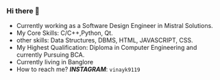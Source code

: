 ### Hi there 👋

<!--
**VinayIsHere/VinayIsHere** is a ✨ _special_ ✨ repository because its `README.md` (this file) appears on your GitHub profile.

Here are some ideas to get you started:
-->
- Currently working as a Software Design Engineer in Mistral Solutions.
- My Core Skills: C/C++,Python, Qt.
- other skills: Data Structures, DBMS, HTML, JAVASCRIPT, CSS.
- My Highest Qualification: Diploma in Computer Engineering and currently Pursuing BCA.
- Currently living in Banglore
- How to reach me? 
***INSTAGRAM***: ```vinayk9119```




